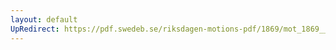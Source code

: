 ```yaml
---
layout: default
UpRedirect: https://pdf.swedeb.se/riksdagen-motions-pdf/1869/mot_1869__ak__00258/mot_1869__ak__00258_001.pdf
---
```

